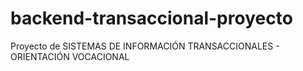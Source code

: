 # backend-transaccional-proyecto
Proyecto de SISTEMAS DE INFORMACIÓN TRANSACCIONALES - ORIENTACIÓN VOCACIONAL
